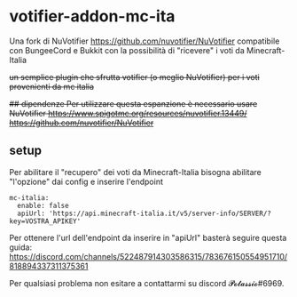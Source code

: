 # votifier-addon-mc-ita

Una fork di NuVotifier https://github.com/nuvotifier/NuVotifier compatibile con BungeeCord e Bukkit con la possibilità di "ricevere" i voti da Minecraft-Italia

~~un semplice plugin che sfrutta votifier (o meglio NuVotifier) per i voti provenienti da mc italia~~

~~## dipendenze
Per utilizzare questa espanzione è necessario usare NuVotifier
https://www.spigotmc.org/resources/nuvotifier.13449/
https://github.com/nuvotifier/NuVotifier~~


## setup
Per abilitare il "recupero" dei voti da Minecraft-Italia bisogna abilitare "l'opzione" dai config e inserire l'endpoint 
```
mc-italia:
  enable: false
  apiUrl: 'https://api.minecraft-italia.it/v5/server-info/SERVER/?key=VOSTRA_APIKEY'

```
Per ottenere l'url dell'endpoint da inserire in "apiUrl" basterà seguire questa guida: https://discord.com/channels/522487914303586315/783676150554951710/818894337311375361


Per qualsiasi problema non esitare a contattarmi su discord 𝓟𝓸𝓽𝓪𝓼𝓼𝓲𝓸#6969.




